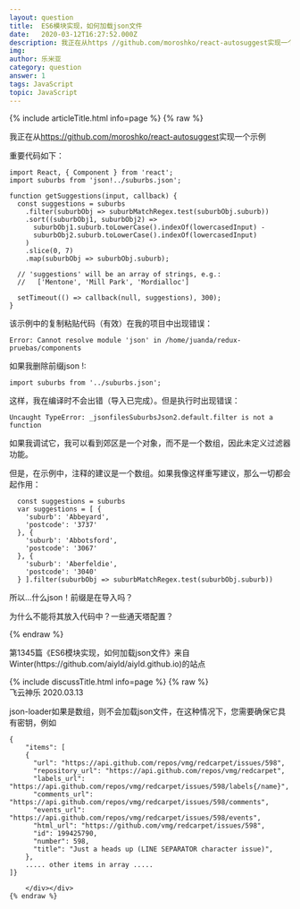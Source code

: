 ```yaml
---
layout: question
title:  ES6模块实现，如何加载json文件
date:   2020-03-12T16:27:52.000Z
description: 我正在从https //github.com/moroshko/react-autosuggest实现一个示例  重要代码如下：import Re...
img: 
author: 乐米亚
category: question
answer: 1
tags: JavaScript
topic: JavaScript
---
```

<div class="article-root">
  <div class="article">
    {% include articleTitle.html info=page %}
    {% raw %}
    <div class="article-content"><p><font style="vertical-align: inherit;"><font style="vertical-align: inherit;">我正在从</font><a href="https://github.com/moroshko/react-autosuggest" rel="nofollow noreferrer"><font style="vertical-align: inherit;">https://github.com/moroshko/react-autosuggest</font></a><font style="vertical-align: inherit;">实现一个示例  </font></font><a href="https://github.com/moroshko/react-autosuggest" rel="nofollow noreferrer"><font style="vertical-align: inherit;"></font></a></p>

<p><font style="vertical-align: inherit;"><font style="vertical-align: inherit;">重要代码如下：</font></font></p>

<pre><code>import React, { Component } from 'react';<font></font>
import suburbs from 'json!../suburbs.json';<font></font>
<font></font>
function getSuggestions(input, callback) {<font></font>
  const suggestions = suburbs<font></font>
    .filter(suburbObj =&gt; suburbMatchRegex.test(suburbObj.suburb))<font></font>
    .sort((suburbObj1, suburbObj2) =&gt;<font></font>
      suburbObj1.suburb.toLowerCase().indexOf(lowercasedInput) -<font></font>
      suburbObj2.suburb.toLowerCase().indexOf(lowercasedInput)<font></font>
    )<font></font>
    .slice(0, 7)<font></font>
    .map(suburbObj =&gt; suburbObj.suburb);<font></font>
<font></font>
  // 'suggestions' will be an array of strings, e.g.:<font></font>
  //   ['Mentone', 'Mill Park', 'Mordialloc']<font></font>
<font></font>
  setTimeout(() =&gt; callback(null, suggestions), 300);<font></font>
}<font></font>
</code></pre>

<p><font style="vertical-align: inherit;"><font style="vertical-align: inherit;">该示例中的复制粘贴代码（有效）在我的项目中出现错误：</font></font></p>

<pre><code>Error: Cannot resolve module 'json' in /home/juanda/redux-pruebas/components
</code></pre>

<p><font style="vertical-align: inherit;"><font style="vertical-align: inherit;">如果我删除前缀json !:</font></font></p>

<pre><code>import suburbs from '../suburbs.json';
</code></pre>

<p><font style="vertical-align: inherit;"><font style="vertical-align: inherit;">这样，我在编译时不会出错（导入已完成）。</font><font style="vertical-align: inherit;">但是执行时出现错误：</font></font></p>

<pre><code>Uncaught TypeError: _jsonfilesSuburbsJson2.default.filter is not a function
</code></pre>

<p><font style="vertical-align: inherit;"><font style="vertical-align: inherit;">如果我调试它，我可以看到郊区是一个对象，而不是一个数组，因此未定义过滤器功能。</font></font></p>

<p><font style="vertical-align: inherit;"><font style="vertical-align: inherit;">但是，在示例中，注释的建议是一个数组。</font><font style="vertical-align: inherit;">如果我像这样重写建议，那么一切都会起作用：</font></font></p>

<pre><code>  const suggestions = suburbs<font></font>
  var suggestions = [ {<font></font>
    'suburb': 'Abbeyard',<font></font>
    'postcode': '3737'<font></font>
  }, {<font></font>
    'suburb': 'Abbotsford',<font></font>
    'postcode': '3067'<font></font>
  }, {<font></font>
    'suburb': 'Aberfeldie',<font></font>
    'postcode': '3040'<font></font>
  } ].filter(suburbObj =&gt; suburbMatchRegex.test(suburbObj.suburb))<font></font>
</code></pre>

<p><font style="vertical-align: inherit;"><font style="vertical-align: inherit;">所以...什么json！</font><font style="vertical-align: inherit;">前缀是在导入吗？</font></font></p>

<p><font style="vertical-align: inherit;"><font style="vertical-align: inherit;">为什么不能将其放入代码中？</font><font style="vertical-align: inherit;">一些通天塔配置？</font></font></p></div>
    {% endraw %}
  </div>
  <p class="winter_mark">第1345篇《ES6模块实现，如何加载json文件》来自Winter(https://github.com/aiyld/aiyld.github.io)的站点</p>
  <div class="discuss-wrapper">
    {% include discussTitle.html info=page %}
    {% raw %}
    <div class="discuss-item">
        <div class="discuss-parent">
          <div class="discuss-meta">
            <span class="discuss-user">飞云神乐</span>
            <span class="discuss-time">2020.03.13</span>
          </div>
          <div class="discuss-comment"><p><font style="vertical-align: inherit;"><font style="vertical-align: inherit;">json-loader如果是数组，则不会加载json文件，在这种情况下，您需要确保它具有密钥，例如</font></font></p>

<pre><code>{<font></font>
    "items": [<font></font>
    {<font></font>
      "url": "https://api.github.com/repos/vmg/redcarpet/issues/598",<font></font>
      "repository_url": "https://api.github.com/repos/vmg/redcarpet",<font></font>
      "labels_url": "https://api.github.com/repos/vmg/redcarpet/issues/598/labels{/name}",<font></font>
      "comments_url": "https://api.github.com/repos/vmg/redcarpet/issues/598/comments",<font></font>
      "events_url": "https://api.github.com/repos/vmg/redcarpet/issues/598/events",<font></font>
      "html_url": "https://github.com/vmg/redcarpet/issues/598",<font></font>
      "id": 199425790,<font></font>
      "number": 598,<font></font>
      "title": "Just a heads up (LINE SEPARATOR character issue)",<font></font>
    },<font></font>
    ..... other items in array .....<font></font>
]}<font></font>
</code></pre></div>
        </div></div>
    {% endraw %}
  </div>
<div>
